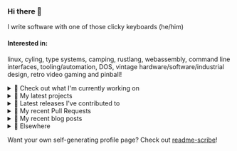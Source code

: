 ### Hi there 👋

I write software with one of those clicky keyboards (he/him)

#### Interested in:
linux, cyling, type systems, camping, rustlang, webassembly, command line interfaces, tooling/automation, DOS, vintage hardware/software/industrial design, retro video gaming and pinball!
<details><summary>👀 Check out what I'm currently working on</summary><br />

- [MetaMask/action-npm-publish](https://github.com/MetaMask/action-npm-publish) - GitHub Action to publish to NPM (2 months ago)
- [MetaMask/metamask-module-template](https://github.com/MetaMask/metamask-module-template) - A simple template repository for starting new modules in the latest MetaMask fashion. (2 months ago)
- [MetaMask/KeyringController](https://github.com/MetaMask/KeyringController) - A module for managing groups of Ethereum accounts and using them. (2 months ago)
- [MetaMask/core](https://github.com/MetaMask/core) - This monorepo is a collection of packages used across multiple MetaMask clients (2 months ago)
- [MetaMask/metamask-mobile](https://github.com/MetaMask/metamask-mobile) - Mobile web browser providing access to websites that use the Ethereum blockchain (2 months ago)
</details>

<details><summary>🌱 My latest projects</summary><br />

- [rickycodes/misterfpga_font_randomizer](https://github.com/rickycodes/misterfpga_font_randomizer) - randomise the font setting for MiSTer FPGA
- [rickycodes/win98config](https://github.com/rickycodes/win98config) - Example multi-boot setup for window98
- [rickycodes/kitties](https://github.com/rickycodes/kitties) - micro site to browse CryptoKitties
- [rickycodes/pve-no-subscription](https://github.com/rickycodes/pve-no-subscription) - Proxmox VE No-Subscription Removal
- [rickycodes/ftse-rs](https://github.com/rickycodes/ftse-rs) - scrape and filter hl.co.uk market summaries
</details>

<details><summary>🔭 Latest releases I've contributed to</summary><br />

- [MetaMask/snaps](https://github.com/MetaMask/snaps) ([v1.0.0](https://github.com/MetaMask/snaps/releases/tag/v1.0.0), 1 day ago) - Extend the functionality of MetaMask using Snaps
- [MetaMask/metamask-extension](https://github.com/MetaMask/metamask-extension) ([v10.34.4](https://github.com/MetaMask/metamask-extension/releases/tag/v10.34.4), 1 week ago) - :globe_with_meridians: :electric_plug: The MetaMask browser extension enables browsing Ethereum blockchain enabled websites
- [MetaMask/core](https://github.com/MetaMask/core) ([v70.0.0](https://github.com/MetaMask/core/releases/tag/v70.0.0), 1 week ago) - This monorepo is a collection of packages used across multiple MetaMask clients
- [MetaMask/metamask-mobile](https://github.com/MetaMask/metamask-mobile) ([v7.3.1](https://github.com/MetaMask/metamask-mobile/releases/tag/v7.3.1), 1 week ago) - Mobile web browser providing access to websites that use the Ethereum blockchain
- [MetaMask/KeyringController](https://github.com/MetaMask/KeyringController) ([v13.0.0](https://github.com/MetaMask/KeyringController/releases/tag/v13.0.0), 4 weeks ago) - A module for managing groups of Ethereum accounts and using them.
</details>

<details><summary>🔨 My recent Pull Requests</summary><br />

- [Update README.md](https://github.com/MetaMask/action-npm-publish/pull/48) on [MetaMask/action-npm-publish](https://github.com/MetaMask/action-npm-publish) (2 months ago)
- [Make use of the new subteam functionality](https://github.com/MetaMask/metamask-module-template/pull/200) on [MetaMask/metamask-module-template](https://github.com/MetaMask/metamask-module-template) (2 months ago)
- [Make use of the new subteam functionality](https://github.com/MetaMask/KeyringController/pull/232) on [MetaMask/KeyringController](https://github.com/MetaMask/KeyringController) (2 months ago)
- [Make use of the new subteam functionality](https://github.com/MetaMask/core/pull/1398) on [MetaMask/core](https://github.com/MetaMask/core) (2 months ago)
- [4.0.0](https://github.com/MetaMask/action-npm-publish/pull/46) on [MetaMask/action-npm-publish](https://github.com/MetaMask/action-npm-publish) (2 months ago)
</details>

<details><summary>📜 My recent blog posts</summary><br />

- [Publishing my Website to the peer-to-peer Web](//ricky.codes/blog/posts/publishing-to-the-peer-to-peer-web/) (5 years ago)
</details>

<details><summary>🔗 Elsewhere</summary><br />

- Web: https://ricky.codes
- Twitter: https://twitter.com/rickycodes
- Blog: https://ricky.codes/blog
</details>

Want your own self-generating profile page? Check out [readme-scribe](https://github.com/muesli/readme-scribe)!

